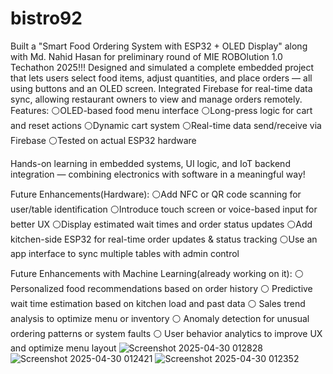 # bistro92

Built a "Smart Food Ordering System with ESP32 + OLED Display" along with Md. Nahid Hasan for preliminary round of MIE ROBOlution 1.0 Techathon 2025!!!
Designed and simulated a complete embedded project that lets users select food items, adjust quantities, and place orders — all using buttons and an OLED screen. Integrated Firebase for real-time data sync, allowing restaurant owners to view and manage orders remotely.
Features:
⚪OLED-based food menu interface
⚪Long-press logic for cart and reset actions
⚪Dynamic cart system
⚪Real-time data send/receive via Firebase
⚪Tested on actual ESP32 hardware

Hands-on learning in embedded systems, UI logic, and IoT backend integration — combining electronics with software in a meaningful way!

Future Enhancements(Hardware):
⚪Add NFC or QR code scanning for user/table identification
⚪Introduce touch screen or voice-based input for better UX
⚪Display estimated wait times and order status updates
⚪Add kitchen-side ESP32 for real-time order updates & status tracking
⚪Use an app interface to sync multiple tables with admin control

Future Enhancements with Machine Learning(already working on it):
⚪ Personalized food recommendations based on order history
⚪ Predictive wait time estimation based on kitchen load and past data
⚪ Sales trend analysis to optimize menu or inventory
⚪ Anomaly detection for unusual ordering patterns or system faults
⚪ User behavior analytics to improve UX and optimize menu layout
![Screenshot 2025-04-30 012828](https://github.com/user-attachments/assets/817e662b-02da-4a6d-a8a4-4c2ea8dfedb8)
![Screenshot 2025-04-30 012421](https://github.com/user-attachments/assets/4163077f-2e41-4037-a3ea-f29d01bd2f2c)
![Screenshot 2025-04-30 012352](https://github.com/user-attachments/assets/0e0277c0-89f3-46a1-8541-25a686d3ae67)


